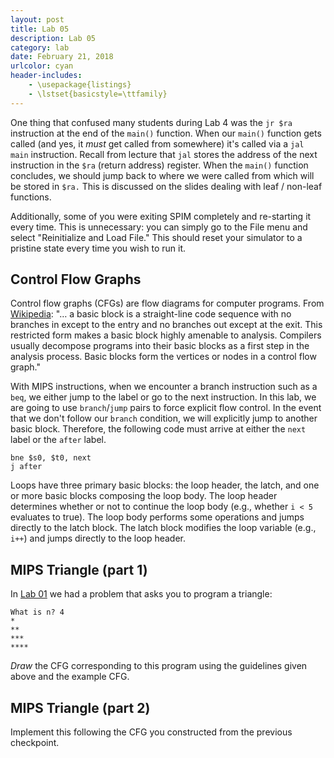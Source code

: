 ```yaml
---
layout: post
title: Lab 05
description: Lab 05
category: lab
date: February 21, 2018
urlcolor: cyan
header-includes:
    - \usepackage{listings}
    - \lstset{basicstyle=\ttfamily}
---
```


One thing that confused many students during Lab 4 was the `jr $ra` instruction at the end of the `main()` function.
When our `main()` function gets called (and yes, it *must* get called from somewhere) it's called via a `jal main` instruction.
Recall from lecture that `jal` stores the address of the next instruction in the `$ra` (return address) register.
When the `main()` function concludes, we should jump back to where we were called from which will be stored in `$ra.`
This is discussed on the slides dealing with leaf / non-leaf functions.

Additionally, some of you were exiting SPIM completely and re-starting it every time.
This is unnecessary: you can simply go to the File menu and select "Reinitialize and Load File."
This should reset your simulator to a pristine state every time you wish to run it.

## Control Flow Graphs

Control flow graphs (CFGs) are flow diagrams for computer programs.
From [Wikipedia](https://en.wikipedia.org/wiki/Basic_block): "$\ldots$ a basic block is a straight-line code sequence with no branches in except to the entry and no branches out except at the exit. This restricted form makes a basic block highly amenable to analysis. Compilers usually decompose programs into their basic blocks as a first step in the analysis process. Basic blocks form the vertices or nodes in a control flow graph."

With MIPS instructions, when we encounter a branch instruction such as a `beq`, we either jump to the label or go to the next instruction.
In this lab, we are going to use `branch`/`jump` pairs to force explicit flow control.
In the event that we don't follow our `branch` condition, we will explicitly jump to another basic block.
Therefore, the following code must arrive at either the `next` label or the `after` label.

~~~
bne $s0, $t0, next
j after
~~~

Loops have three primary basic blocks: the loop header, the latch, and one or more basic blocks composing the loop body.
The loop header determines whether or not to continue the loop body (e.g., whether `i < 5` evaluates to true).
The loop body performs some operations and jumps directly to the latch block.
The latch block modifies the loop variable (e.g., `i++`) and jumps directly to the loop header.


## MIPS Triangle (part 1)

In [Lab 01](https://piazza.com/class_profile/get_resource/j6fema68yeu70x/j78z2f0hn9q5jj) we had a problem that asks you to program a triangle:

`What is n? 4`  
`*`  
`**`  
`***`  
`****`  

*Draw* the CFG corresponding to this program using the guidelines given above and the example CFG.

## MIPS Triangle (part 2)

Implement this following the CFG you constructed from the previous checkpoint.
